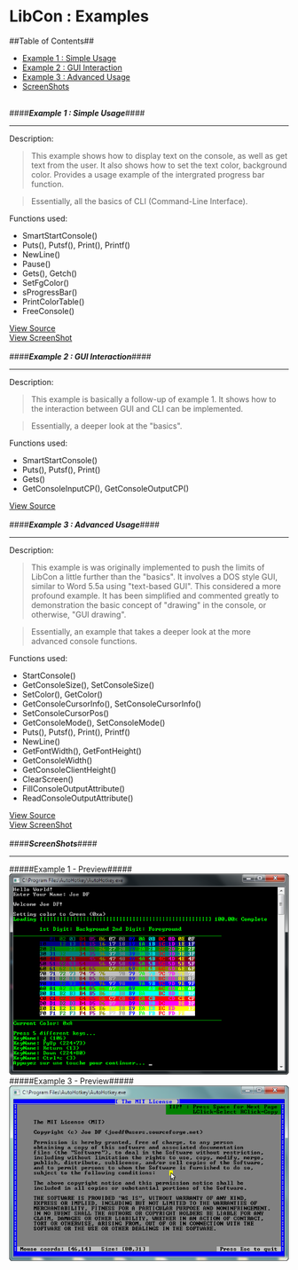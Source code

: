 LibCon : Examples
=====================================

##Table of Contents##
- [Example 1 : Simple Usage](#example-1--simple-usage)
- [Example 2 : GUI Interaction](#example-2--gui-interaction)
- [Example 3 : Advanced Usage](#example-3--advanced-usage)
- [ScreenShots](#screenshots)
<br><br>

<a id="example-1--simple-usage"></a>
####**_Example 1 : Simple Usage_**####

----
Description:
> This example shows how to display text on the console, as well as get text from the user. It also shows how to set the text color, background color. Provides a usage example of the intergrated progress bar function.  

>Essentially, all the basics of CLI (Command-Line Interface).

Functions used:

- SmartStartConsole()
- Puts(), Putsf(), Print(), Printf()
- NewLine()
- Pause()
- Gets(), Getch()
- SetFgColor()
- sProgressBar()
- PrintColorTable()
- FreeConsole()

[View Source](https://github.com/joedf/LibCon.ahk/blob/master/Example.ahk)  
[View ScreenShot](#example-1--preview)  
<br>
<a id="example-2--gui-interaction"></a>
####**_Example 2 : GUI Interaction_**####

----
Description:
> This example is basically a follow-up of example 1. It shows how to the interaction between GUI and CLI can be implemented.  

>Essentially, a deeper look at the "basics".

Functions used:

- SmartStartConsole()
- Puts(), Putsf(), Print()
- Gets()
- GetConsoleInputCP(), GetConsoleOutputCP()

[View Source](https://github.com/joedf/LibCon.ahk/blob/master/Example2.ahk)  
<br>
<a id="example-3--advanced-usage"></a>
####**_Example 3 : Advanced Usage_**####

----
Description:
> This example is was originally implemented to push the limits of LibCon a little further than the "basics". It involves a DOS style GUI, similar to Word 5.5a using "text-based GUI". This considered a more profound example. It has been simplified and commented greatly to demonstration the basic concept of "drawing" in the console, or otherwise, "GUI drawing".

>Essentially, an example that takes a deeper look at the more advanced console functions.

Functions used:

- StartConsole()
- GetConsoleSize(), SetConsoleSize()
- SetColor(), GetColor()
- GetConsoleCursorInfo(), SetConsoleCursorInfo()
- SetConsoleCursorPos()
- GetConsoleMode(), SetConsoleMode()
- Puts(), Putsf(), Print(), Printf()
- NewLine()
- GetFontWidth(), GetFontHeight()
- GetConsoleWidth()
- GetConsoleClientHeight()
- ClearScreen()
- FillConsoleOutputAttribute()
- ReadConsoleOutputAttribute()

[View Source](https://github.com/joedf/LibCon.ahk/blob/master/Example3.ahk)  
[View ScreenShot](#example-3--preview)  
<br>
<a id="screenshots"></a>
####**_ScreenShots_**####

----
<a id="example-1--preview"></a>
#####Example 1 - Preview#####
![Example 1](preview.png "Preview")  
<a id="example-3--preview"></a> 
#####Example 3 - Preview#####
![Example 3](preview2.png "Preview 2")  
<br>